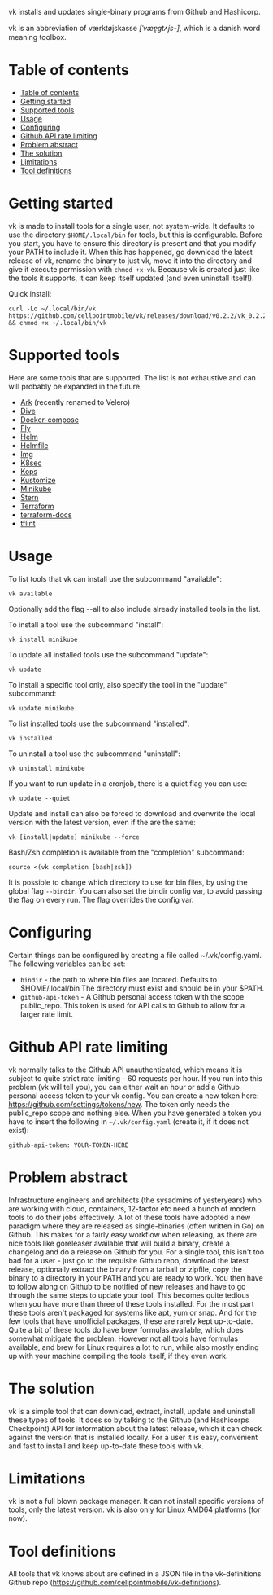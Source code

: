 vk installs and updates single-binary programs from Github and Hashicorp.

vk is an abbreviation of værktøjskasse *[ˈvæɐ̯gtʌjs-]*, which is a danish word
meaning toolbox.

Table of contents
=================
- [Table of contents](#table-of-contents)
- [Getting started](#getting-started)
- [Supported tools](#supported-tools)
- [Usage](#usage)
- [Configuring](#configuring)
- [Github API rate limiting](#github-api-rate-limiting)
- [Problem abstract](#problem-abstract)
- [The solution](#the-solution)
- [Limitations](#limitations)
- [Tool definitions](#tool-definitions)

Getting started
===============
vk is made to install tools for a single user, not system-wide. It defaults to
use the directory `$HOME/.local/bin` for tools, but this is configurable.
Before you start, you have to ensure this directory is present and that you
modify your PATH to include it. When this has happened, go download the latest
release of vk, rename the binary to just vk, move it into the directory and
give it execute permission with `chmod +x vk`. Because vk is created just like
the tools it supports, it can keep itself updated (and even uninstall itself!).

Quick install:
```
curl -Lo ~/.local/bin/vk https://github.com/cellpointmobile/vk/releases/download/v0.2.2/vk_0.2.2_Linux_x86_64 && chmod +x ~/.local/bin/vk
```

Supported tools
===============
Here are some tools that are supported. The list is not exhaustive and can will
probably be expanded in the future.

* [Ark](https://github.com/heptio/velero/) (recently renamed to Velero)
* [Dive](https://github.com/wagoodman/dive/)
* [Docker-compose](https://github.com/docker/compose/)
* [Fly](https://github.com/concourse/concourse/)
* [Helm](https://github.com/helm/helm/)
* [Helmfile](https://github.com/roboll/helmfile/)
* [Img](https://github.com/genuinetools/img/)
* [K8sec](https://github.com/dtan4/k8sec)
* [Kops](https://github.com/kubernetes/kops)
* [Kustomize](https://github.com/kubernetes-sigs/kustomize/)
* [Minikube](https://github.com/kubernetes/minikube/)
* [Stern](https://github.com/wercker/stern/)
* [Terraform](https://www.terraform.io/)
* [terraform-docs](https://github.com/segmentio/terraform-docs/)
* [tflint](https://github.com/wata727/tflint/)

Usage
=====
To list tools that vk can install use the subcommand "available":
```
vk available
```

Optionally add the flag --all to also include already installed tools in the 
list.

To install a tool use the subcommand "install":
```
vk install minikube
```

To update all installed tools use the subcommand "update":
```
vk update
```

To install a specific tool only, also specify the tool in the "update" subcommand:
```
vk update minikube
```

To list installed tools use the subcommand "installed":
```
vk installed
```

To uninstall a tool use the subcommand "uninstall":
```
vk uninstall minikube
```

If you want to run update in a cronjob, there is a quiet flag you can use:
```
vk update --quiet
```

Update and install can also be forced to download and overwrite the local 
version with the latest version, even if the are the same:
```
vk [install|update] minikube --force
```

Bash/Zsh completion is available from the "completion" subcommand:
```
source <(vk completion [bash|zsh])
```

It is possible to change which directory to use for bin files, by using the
global flag `--bindir`. You can also set the bindir config var, to avoid
passing the flag on every run. The flag overrides the config var.

Configuring
===========
Certain things can be configured by creating a file called ~/.vk/config.yaml.
The following variables can be set:

* `bindir` - the path to where bin files are located. Defaults to $HOME/.local/bin
  The directory must exist and should be in your $PATH. 
* `github-api-token` - A Github personal access token with the scope public_repo.
  This token is used for API calls to Github to allow for a larger rate limit.

Github API rate limiting
========================
vk normally talks to the Github API unauthenticated, which means it is subject
to quite strict rate limiting - 60 requests per hour. If you run into this
problem (vk will tell you), you can either wait an hour or add a Github 
personal access token to your vk config. You can create a new token here:
https://github.com/settings/tokens/new. The token only needs the public_repo
scope and nothing else. When you have generated a token you have to insert the
following in `~/.vk/config.yaml` (create it, if it does not exist):
```
github-api-token: YOUR-TOKEN-HERE
```

Problem abstract
================
Infrastructure engineers and architects (the sysadmins of yesteryears) who are
working with cloud, containers, 12-factor etc need a bunch of modern tools to
do their jobs effectively. A lot of these tools have adopted a new paradigm
where they are released as single-binaries (often written in Go) on Github.
This makes for a fairly easy workflow when releasing, as there are nice tools
like goreleaser available that will build a binary, create a changelog and do
a release on Github for you.
For a single tool, this isn't too bad for a user - just go to the requisite
Github repo, download the latest release, optionally extract the binary from a
tarball or zipfile, copy the binary to a directory in your PATH and you are
ready to work. You then have to follow along on Github to be notified of new
releases and have to go through the same steps to update your tool. This
becomes quite tedious when you have more than three of these tools installed.
For the most part these tools aren't packaged for systems like apt, yum or
snap. And for the few tools that have unofficial packages, these are rarely
kept up-to-date. Quite a bit of these tools do have brew formulas available,
which does somewhat mitigate the problem. However not all tools have formulas
available, and brew for Linux requires a lot to run, while also mostly ending
up with your machine compiling the tools itself, if they even work.

The solution
============
vk is a simple tool that can download, extract, install, update and uninstall 
these types of tools. It does so by talking to the Github (and Hashicorps 
Checkpoint) API for information about the latest release, which it can check
against the version that is installed locally. For a user it is easy, 
convenient and fast to install and keep up-to-date these tools with vk.

Limitations
===========
vk is not a full blown package manager. It can not install specific versions
of tools, only the latest version. vk is also only for Linux AMD64 platforms
(for now).

Tool definitions
================
All tools that vk knows about are defined in a JSON file in the vk-definitions 
Github repo (https://github.com/cellpointmobile/vk-definitions).
